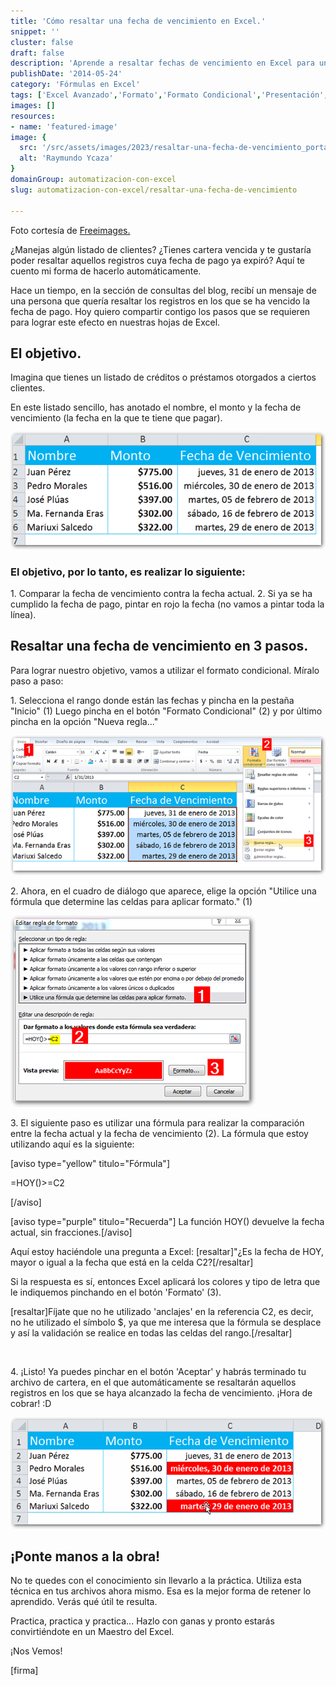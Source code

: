 ```yaml
---
title: 'Cómo resaltar una fecha de vencimiento en Excel.'
snippet: ''
cluster: false
draft: false 
description: 'Aprende a resaltar fechas de vencimiento en Excel para un mejor control de tu cartera. Descubre cómo hacerlo de manera sencilla y eficaz.'
publishDate: '2014-05-24'
category: 'Fórmulas en Excel'
tags: ['Excel Avanzado','Formato','Formato Condicional','Presentación','🤖 Automatización con Excel']
images: []
resources: 
- name: 'featured-image'
image: {
  src: '/src/assets/images/2023/resaltar-una-fecha-de-vencimiento_portada.png',
  alt: 'Raymundo Ycaza'
}
domainGroup: automatizacion-con-excel
slug: automatizacion-con-excel/resaltar-una-fecha-de-vencimiento

---
```


Foto cortesía de [Freeimages.](http://www.freeimages.com/photo/1043303 "Freeimages")

¿Manejas algún listado de clientes? ¿Tienes cartera vencida y te gustaría poder resaltar aquellos registros cuya fecha de pago ya expiró? Aquí te cuento mi forma de hacerlo automáticamente.

Hace un tiempo, en la sección de consultas del blog, recibí un mensaje de una persona que quería resaltar los registros en los que se ha vencido la fecha de pago. Hoy quiero compartir contigo los pasos que se requieren para lograr este efecto en nuestras hojas de Excel.

## El objetivo.

Imagina que tienes un listado de créditos o préstamos otorgados a ciertos clientes.

En este listado sencillo, has anotado el nombre, el monto y la fecha de vencimiento (la fecha en la que te tiene que pagar).

[![Resaltar fecha de vencimiento](images/20130813-resaltar-fecha-de-vencimiento-000063.png)](http://raymundoycaza.com/wp-content/uploads/20130813-resaltar-fecha-de-vencimiento-000063.png)

### El objetivo, por lo tanto, es realizar lo siguiente:

1\. Comparar la fecha de vencimiento contra la fecha actual. 2. Si ya se ha cumplido la fecha de pago, pintar en rojo la fecha (no vamos a pintar toda la línea).

## Resaltar una fecha de vencimiento en 3 pasos.

Para lograr nuestro objetivo, vamos a utilizar el formato condicional. Míralo paso a paso:

1\. Selecciona el rango donde están las fechas y pincha en la pestaña "Inicio" (1) Luego pincha en el botón "Formato Condicional" (2) y por último pincha en la opción "Nueva regla..."

[![Resaltar fecha de vencimiento](images/20130813-resaltar-fecha-de-vencimiento-000064.png)](http://raymundoycaza.com/wp-content/uploads/20130813-resaltar-fecha-de-vencimiento-000064.png)

2\. Ahora, en el cuadro de diálogo que aparece, elige la opción "Utilice una fórmula que determine las celdas para aplicar formato." (1)

[![Resaltar fecha de vencimiento](images/20130813-resaltar-fecha-de-vencimiento-000065.png)](http://raymundoycaza.com/wp-content/uploads/20130813-resaltar-fecha-de-vencimiento-000065.png)

3\. El siguiente paso es utilizar una fórmula para realizar la comparación entre la fecha actual y la fecha de vencimiento (2). La fórmula que estoy utilizando aquí es la siguiente:

\[aviso type="yellow" titulo="Fórmula"\]

\=HOY()>=C2

\[/aviso\]

\[aviso type="purple" titulo="Recuerda"\] La función HOY() devuelve la fecha actual, sin fracciones.\[/aviso\]

Aquí estoy haciéndole una pregunta a Excel: \[resaltar\]"¿Es la fecha de HOY, mayor o igual a la fecha que está en la celda C2?\[/resaltar\]

Si la respuesta es sí, entonces Excel aplicará los colores y tipo de letra que le indiquemos pinchando en el botón 'Formato' (3).

\[resaltar\]Fíjate que no he utilizado 'anclajes' en la referencia C2, es decir, no he utilizado el símbolo $, ya que me interesa que la fórmula se desplace y así la validación se realice en todas las celdas del rango.\[/resaltar\]

 

4\. ¡Listo! Ya puedes pinchar en el botón 'Aceptar' y habrás terminado tu archivo de cartera, en el que automáticamente se resaltarán aquellos registros en los que se haya alcanzado la fecha de vencimiento. ¡Hora de cobrar! :D

[![Resaltar fecha de vencimiento](images/20130813-resaltar-fecha-de-vencimiento-000066.png)](http://raymundoycaza.com/wp-content/uploads/20130813-resaltar-fecha-de-vencimiento-000066.png)

## ¡Ponte manos a la obra!

No te quedes con el conocimiento sin llevarlo a la práctica. Utiliza esta técnica en tus archivos ahora mismo. Esa es la mejor forma de retener lo aprendido. Verás qué útil te resulta.

Practica, practica y practica... Hazlo con ganas y pronto estarás convirtiéndote en un Maestro del Excel.

¡Nos Vemos!

\[firma\]
